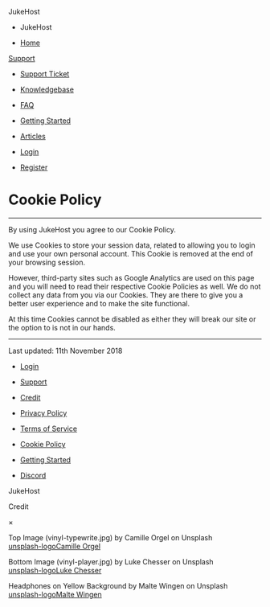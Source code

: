 JukeHost

* JukeHost
    
* [Home](https://jukehost.co.uk/)

[Support](https://support.jukehost.co.uk/)

* [Support Ticket](https://support.jukehost.co.uk/index.php?a=add)
* [Knowledgebase](https://support.jukehost.co.uk/knowledgebase)
* [FAQ](https://support.jukehost.co.uk/knowledgebase.php?article=5)
* [Getting Started](https://support.jukehost.co.uk/knowledgebase.php?article=3)

* [Articles](https://jukehost.co.uk/articles)

* [Login](https://jukehost.co.uk/login)
* [Register](https://jukehost.co.uk/register)

Cookie Policy
=============

* * *

By using JukeHost you agree to our Cookie Policy.

We use Cookies to store your session data, related to allowing you to login and use your own personal account. This Cookie is removed at the end of your browsing session.

However, third-party sites such as Google Analytics are used on this page and you will need to read their respective Cookie Policies as well. We do not collect any data from you via our Cookies. They are there to give you a better user experience and to make the site functional.

At this time Cookies cannot be disabled as either they will break our site or the option to is not in our hands.

  

* * *

Last updated: 11th November 2018  
  

* [Login](https://jukehost.co.uk/login)
* [Support](https://support.jukehost.co.uk/)
* [Credit](#credit)

* [Privacy Policy](https://jukehost.co.uk/legal/privacy-policy)
* [Terms of Service](https://jukehost.co.uk/legal/terms-of-service)
* [Cookie Policy](https://jukehost.co.uk/legal/cookie-policy)

* [Getting Started](https://support.jukehost.co.uk/knowledgebase.php?article=3)
* [Discord](https://discord.gg/WBSHRfcQce)

JukeHost

Credit

×

Top Image (vinyl-typewrite.jpg) by Camille Orgel on Unsplash  
[unsplash-logoCamille Orgel](https://unsplash.com/@cam_bam?utm_medium=referral&utm_campaign=photographer-credit&utm_content=creditBadge "Download free do whatever you want high-resolution photos from Camille Orgel")  
  
Bottom Image (vinyl-player.jpg) by Luke Chesser on Unsplash  
[unsplash-logoLuke Chesser](https://unsplash.com/@lukechesser?utm_medium=referral&utm_campaign=photographer-credit&utm_content=creditBadge "Download free do whatever you want high-resolution photos from Luke Chesser")  
  
Headphones on Yellow Background by Malte Wingen on Unsplash  
[unsplash-logoMalte Wingen](https://unsplash.com/@maltewingen?utm_medium=referral&utm_campaign=photographer-credit&utm_content=creditBadge "Download free do whatever you want high-resolution photos from Malte Wingen")